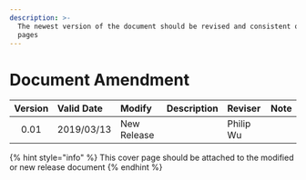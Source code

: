 ```yaml
---
description: >-
  The newest version of the document should be revised and consistent on all
  pages
---
```


# Document Amendment

| Version | Valid Date | Modify | Description | Reviser | Note |
| :---: | :--- | :--- | :--- | :--- | :--- |
| 0.01 | 2019/03/13 | New Release |  | Philip Wu |  |

{% hint style="info" %}
This cover page should be attached to the modified or new release document
{% endhint %}

